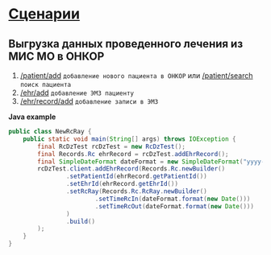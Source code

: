 # [Сценарии](../index.md)

## Выгрузка данных проведенного лечения из МИС МО в ОНКОР

1. [/patient/add](../../methods/patient/add/examples/add.md) `добавление нового пациента в ОНКОР` или
[/patient/search](../../methods/patient/search/examples/search.md) `поиск пациента`
2. [/ehr/add](../../methods/ehr/add/examples/add.md) `добавление ЭМЗ пациенту`
3. [/ehr/record/add](../../methods/ehr/record/add/examples/RcDz/add.md) `добавление записи в ЭМЗ`

**Java example**
```java
public class NewRcRay {
    public static void main(String[] args) throws IOException {
        final RcDzTest rcDzTest = new RcDzTest();
        final Records.Rc ehrRecord = rcDzTest.addEhrRecord();
        final SimpleDateFormat dateFormat = new SimpleDateFormat("yyyy-MM-dd HH:mm:ss");
        rcDzTest.client.addEhrRecord(Records.Rc.newBuilder()
                .setPatientId(ehrRecord.getPatientId())
                .setEhrId(ehrRecord.getEhrId())
                .setRcRay(Records.Rc.RcRay.newBuilder()
                        .setTimeRcIn(dateFormat.format(new Date()))
                        .setTimeRcOut(dateFormat.format(new Date()))
                )
                .build()
        );
    }
}

```